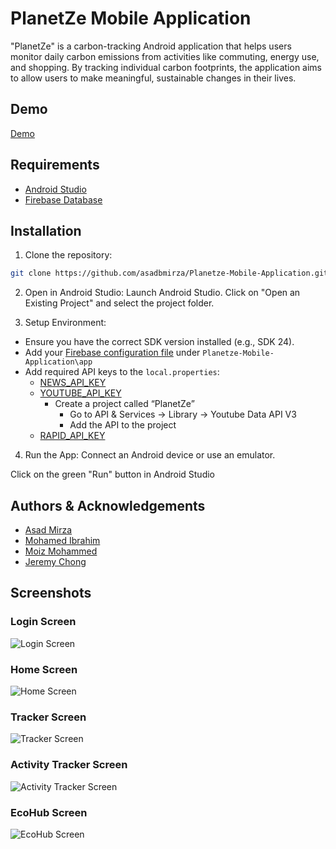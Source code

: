 
# PlanetZe Mobile Application

"PlanetZe" is a carbon-tracking Android application that helps users monitor daily
carbon emissions from activities like commuting, energy use, and shopping. By tracking individual carbon footprints, 
the application aims to allow users to make meaningful, sustainable changes in their lives.

## Demo

[Demo](https://drive.google.com/file/d/1pmDDJFIjztLE7cJ-tm6BqIx9bcFbmA0w/view?usp=drive_link)


## Requirements

- [Android Studio](https://developer.android.com/studio/install)
- [Firebase Database](https://firebase.google.com/docs/android/setup)

## Installation

1. Clone the repository:
```bash
git clone https://github.com/asadbmirza/Planetze-Mobile-Application.git
```


2. Open in Android Studio:
Launch Android Studio.
Click on "Open an Existing Project" and select the project folder.


3. Setup Environment:
- Ensure you have the correct SDK version installed (e.g., SDK 24).
- Add your [Firebase configuration file](https://firebase.google.com/docs/android/setup) under ```Planetze-Mobile-Application\app```
- Add required API keys to the ```local.properties```:
  - [NEWS_API_KEY](https://newsapi.org/)
  - [YOUTUBE_API_KEY](https://console.cloud.google.com/)
    - Create a project called “PlanetZe”
        - Go to API & Services -> Library -> Youtube Data API V3
        - Add the API to the project
  - [RAPID_API_KEY](https://rapidapi.com/)


4. Run the App:
Connect an Android device or use an emulator.

Click on the green "Run" button in Android Studio
    
## Authors & Acknowledgements

- [Asad Mirza](https://github.com/asadmirza121)
- [Mohamed Ibrahim](https://github.com/moibra05)
- [Moiz Mohammed](https://github.com/moizm05)
- [Jeremy Chong](https://github.com/jchong9)

## Screenshots

### Login Screen
![Login Screen](https://github.com/user-attachments/assets/a15dd075-7a70-4d51-8df6-9fc458f1be9d)

### Home Screen
![Home Screen](https://github.com/user-attachments/assets/1181537d-1c4c-4a92-ac5d-694d1fd3f434)

### Tracker Screen
![Tracker Screen](https://github.com/user-attachments/assets/c2eb7af5-0ca3-43d3-a507-94c5fdbc28d9)

### Activity Tracker Screen
![Activity Tracker Screen](https://github.com/user-attachments/assets/5ced180a-13c1-41c1-b99a-ef59f2de363c)

### EcoHub Screen
![EcoHub Screen](https://github.com/user-attachments/assets/4980779a-80e9-4222-9447-01ca38a87f33)
